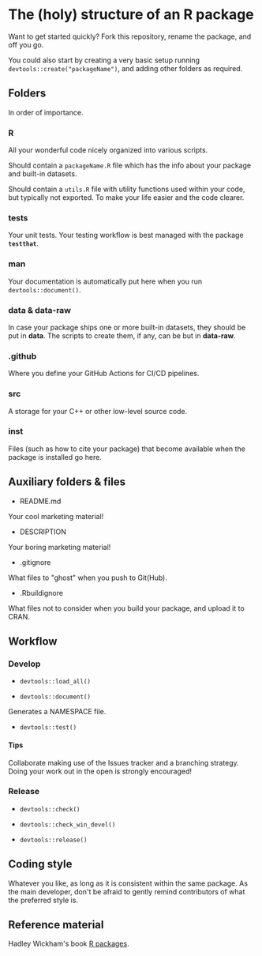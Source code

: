 # The (holy) structure of an R package

Want to get started quickly? Fork this repository, rename the package, and off you go.

You could also start by creating a very basic setup running `devtools::create("packageName")`, and adding other folders as required.

## Folders 

In order of importance.

### R

All your wonderful code nicely organized into various scripts.

Should contain a `packageName.R` file which has the info about your package and built-in datasets.

Should contain a `utils.R` file with utility functions used within your code, but typically not exported. To make your life easier and the code clearer.

### tests

Your unit tests. Your testing workflow is best managed with the package **`testthat`**. 

### man

Your documentation is automatically put here when you run `devtools::document()`.

### data & data-raw

In case your package ships one or more built-in datasets, they should be put in **data**. The scripts to create them, if any, can be but in **data-raw**.

### .github

Where you define your GitHub Actions for CI/CD pipelines.

### src

A storage for your C++ or other low-level source code.

### inst

Files (such as how to cite your package) that become available when the package is installed go here.

## Auxiliary folders & files 

- README.md

Your cool marketing material!

<!-- badges: start -->
<!--
[![CRAN](https://www.r-pkg.org/badges/version/packageName)](https://cran.r-project.org/package=packageName)
[![Downloads](https://cranlogs.r-pkg.org/badges/last-day/packageName?color=ff69b4)](https://www.r-pkg.org/pkg/packageName)
[![Downloads](https://cranlogs.r-pkg.org/badges/packageName?color=ff69b4)](https://www.r-pkg.org/pkg/packageName)
[![Downloads](https://cranlogs.r-pkg.org/badges/grand-total/packageName?color=ff69b4)](https://www.r-pkg.org/pkg/packageName)
-->
<!-- badges: end -->

- DESCRIPTION

Your boring marketing material!

- .gitignore

What files to "ghost" when you push to Git(Hub).

- .Rbuildignore

What files not to consider when you build your package, and upload it to CRAN.

## Workflow

### Develop

- `devtools::load_all()`

- `devtools::document()`

Generates a NAMESPACE file.

- `devtools::test()`

#### Tips

Collaborate making use of the Issues tracker and a branching strategy. Doing your work out in the open is strongly encouraged!

### Release

- `devtools::check()`

- `devtools::check_win_devel()`

- `devtools::release()`

## Coding style

Whatever you like, as long as it is consistent within the same package. As the main developer, don't be afraid to gently remind contributors of what the preferred style is.

## Reference material

Hadley Wickham's book [R packages](https://r-pkgs.org/).
